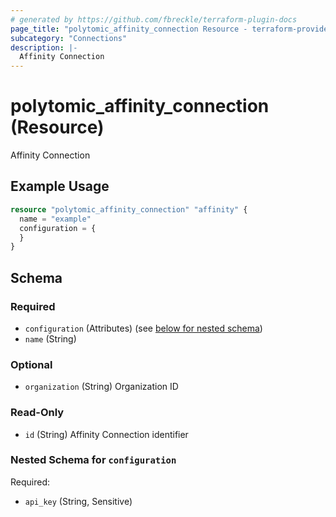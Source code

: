 ```yaml
---
# generated by https://github.com/fbreckle/terraform-plugin-docs
page_title: "polytomic_affinity_connection Resource - terraform-provider-polytomic"
subcategory: "Connections"
description: |-
  Affinity Connection
---
```


# polytomic_affinity_connection (Resource)

Affinity Connection

## Example Usage

```terraform
resource "polytomic_affinity_connection" "affinity" {
  name = "example"
  configuration = {
  }
}
```

<!-- schema generated by tfplugindocs -->
## Schema

### Required

- `configuration` (Attributes) (see [below for nested schema](#nestedatt--configuration))
- `name` (String)

### Optional

- `organization` (String) Organization ID

### Read-Only

- `id` (String) Affinity Connection identifier

<a id="nestedatt--configuration"></a>
### Nested Schema for `configuration`

Required:

- `api_key` (String, Sensitive)


